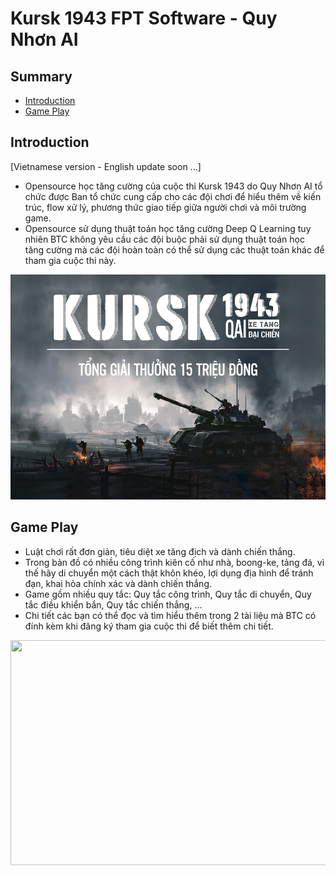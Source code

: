 # Kursk 1943 FPT Software - Quy Nhơn AI
## Summary
* [Introduction](#Introduction)
* [Game Play](#Game-Play)
## Introduction
[Vietnamese version - English update soon ...]
* Opensource học tăng cường của cuộc thi Kursk 1943 do Quy Nhơn AI tổ chức được Ban tổ chức cung cấp cho các đội chơi để hiểu thêm về kiến trúc, flow xử lý, phương thức giao tiếp giữa người chơi và môi trường game.
* Opensource sử dụng thuật toán học tăng cường Deep Q Learning tuy nhiên BTC không yêu cầu các đội buộc phải sử dụng thuật toán học tăng cường mà các đội hoàn toàn có thể sử dụng các thuật toán khác để tham gia cuộc thi này.

<p align="center">
<img src="./img/poster.jpg" alt="Poster" width="640" height="360"/>
</p>

## Game Play
* Luật chơi rất đơn giản, tiêu diệt xe tăng địch và dành chiến thắng. 
* Trong bản đồ có nhiều công trình kiên cố như nhà, boong-ke, tảng đá, vì thế hãy di chuyển một cách thật khôn khéo, lợi dụng địa hình để tránh đạn, khai hỏa chính xác và dành chiến thắng.
* Game gồm nhiều quy tắc: Quy tắc công trình, Quy tắc di chuyển, Quy tắc điều khiển bắn, Quy tắc chiến thắng, ...
* Chi tiết các bạn có thể đọc và tìm hiểu thêm trong 2 tài liệu mà BTC có đính kèm khi đăng ký tham gia cuộc thi để biết thêm chi tiết.

<p align="center">
<img src="./img/gameplay.gif" width="640" height="360"/>
</p>



